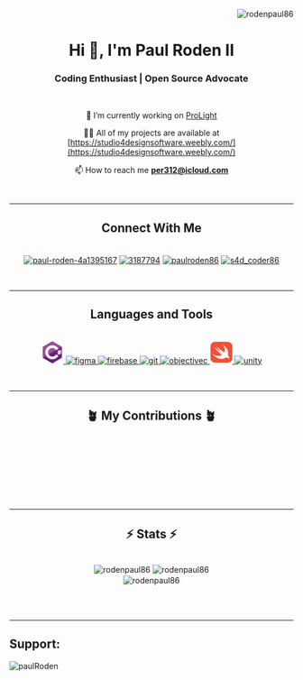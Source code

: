 <p align="right"> <img src="https://komarev.com/ghpvc/?username=rodenpaul86&label=Profile%20views&color=0e75b6&style=flat" alt="rodenpaul86" /> </p>

<h1 align="center">Hi 👋, I'm Paul Roden II</h1>

<h3 align="center">Coding Enthusiast | Open Source Advocate</h3>

<br/>

<div align="center">

🔭 I’m currently working on [ProLight](https://apps.apple.com/us/app/prolight/id1173567157)

👨‍💻 All of my projects are available at [https://studio4designsoftware.weebly.com/](https://studio4designsoftware.weebly.com/)

📫 How to reach me **per312@icloud.com**

</div>

<br/>
<hr/>

<h2 align="center">Connect With Me </h2>
<br/>
<div align="center">
<a href="https://linkedin.com/in/paul-roden-4a1395167" target="blank"><img align="center" src="https://raw.githubusercontent.com/rahuldkjain/github-profile-readme-generator/master/src/images/icons/Social/linked-in-alt.svg" alt="paul-roden-4a1395167" height="30" width="40" /></a>
<a href="https://stackoverflow.com/users/3187794" target="blank"><img align="center" src="https://raw.githubusercontent.com/rahuldkjain/github-profile-readme-generator/master/src/images/icons/Social/stack-overflow.svg" alt="3187794" height="30" width="40" /></a>
<a href="https://fb.com/paulroden86" target="blank"><img align="center" src="https://raw.githubusercontent.com/rahuldkjain/github-profile-readme-generator/master/src/images/icons/Social/facebook.svg" alt="paulroden86" height="30" width="40" /></a>
<a href="https://dribbble.com/s4d_coder86" target="blank"><img align="center" src="https://raw.githubusercontent.com/rahuldkjain/github-profile-readme-generator/master/src/images/icons/Social/dribbble.svg" alt="s4d_coder86" height="30" width="40" /></a>
</p>

</div>

<br/>
<hr/>

<h2 align="center">Languages and Tools</h2>
<br/>
<div align="center"> <a href="https://www.w3schools.com/cs/" target="_blank" rel="noreferrer"> <img src="https://raw.githubusercontent.com/devicons/devicon/master/icons/csharp/csharp-original.svg" alt="csharp" width="40" height="40"/> </a> <a href="https://www.figma.com/" target="_blank" rel="noreferrer"> <img src="https://www.vectorlogo.zone/logos/figma/figma-icon.svg" alt="figma" width="40" height="40"/> </a> <a href="https://firebase.google.com/" target="_blank" rel="noreferrer"> <img src="https://www.vectorlogo.zone/logos/firebase/firebase-icon.svg" alt="firebase" width="40" height="40"/> </a> <a href="https://git-scm.com/" target="_blank" rel="noreferrer"> <img src="https://www.vectorlogo.zone/logos/git-scm/git-scm-icon.svg" alt="git" width="40" height="40"/> </a> <a href="https://developer.apple.com/library/archive/documentation/Cocoa/Conceptual/ProgrammingWithObjectiveC/Introduction/Introduction.html" target="_blank" rel="noreferrer"> <img src="https://www.vectorlogo.zone/logos/apple_objectivec/apple_objectivec-icon.svg" alt="objectivec" width="40" height="40"/> </a> <a href="https://developer.apple.com/swift/" target="_blank" rel="noreferrer"> <img src="https://raw.githubusercontent.com/devicons/devicon/master/icons/swift/swift-original.svg" alt="swift" width="40" height="40"/> </a> <a href="https://unity.com/" target="_blank" rel="noreferrer"> <img src="https://www.vectorlogo.zone/logos/unity3d/unity3d-icon.svg" alt="unity" width="40" height="40"/> </a> </p>
  
</div>

<br/>
<hr/>

<div align="center">
<h2>🪴  My Contributions  🪴</h2>
<br>

<br/><br/><br/>
</div>

<br/>
<hr/>

<h2 align="center"> ⚡️  Stats  ⚡️</h2>
<br/>
<div align="center">
<img width=390 src="https://github-readme-streak-stats.herokuapp.com/?user=rodenpaul86&" alt="rodenpaul86" />  
<img width=390 src="https://github-readme-stats.vercel.app/api?username=rodenpaul86&show_icons=true&locale=en" alt="rodenpaul86" />
<br/>
<img width=325 align="center" src="https://github-readme-stats.vercel.app/api/top-langs?username=rodenpaul86&show_icons=true&locale=en&layout=compact" alt="rodenpaul86" />
</div>

<br/><br/>
<hr/>

<h2 align="left">Support:</h2>
<p><a href="https://www.buymeacoffee.com/paulRoden"> <img align="left" src="https://cdn.buymeacoffee.com/buttons/v2/default-yellow.png" height="50" width="210" alt="paulRoden" /></a></p><br><br>
